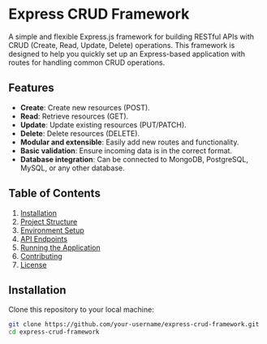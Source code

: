 # Express CRUD Framework

A simple and flexible Express.js framework for building RESTful APIs with CRUD (Create, Read, Update, Delete) operations. This framework is designed to help you quickly set up an Express-based application with routes for handling common CRUD operations.

## Features

- **Create**: Create new resources (POST).
- **Read**: Retrieve resources (GET).
- **Update**: Update existing resources (PUT/PATCH).
- **Delete**: Delete resources (DELETE).
- **Modular and extensible**: Easily add new routes and functionality.
- **Basic validation**: Ensure incoming data is in the correct format.
- **Database integration**: Can be connected to MongoDB, PostgreSQL, MySQL, or any other database.

## Table of Contents

1. [Installation](#installation)
2. [Project Structure](#project-structure)
3. [Environment Setup](#environment-setup)
4. [API Endpoints](#api-endpoints)
5. [Running the Application](#running-the-application)
6. [Contributing](#contributing)
7. [License](#license)

## Installation

Clone this repository to your local machine:

```bash
git clone https://github.com/your-username/express-crud-framework.git
cd express-crud-framework
